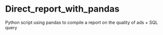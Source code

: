 # Direct_report_with_pandas
Python script using pandas to compile a report on the quality of ads + SQL query
